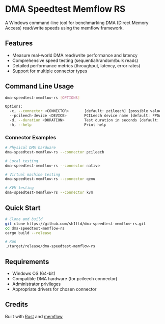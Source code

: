 # DMA Speedtest Memflow RS

A Windows command-line tool for benchmarking DMA (Direct Memory Access) read/write speeds using the memflow framework.

## Features

- Measure real-world DMA read/write performance and latency
- Comprehensive speed testing (sequential/random/bulk reads)
- Detailed performance metrics (throughput, latency, error rates)
- Support for multiple connector types

## Command Line Usage

```bash
dma-speedtest-memflow-rs [OPTIONS]

Options:
  -c, --connector <CONNECTOR>       [default: pcileech] [possible values: pcileech, native, qemu, kvm]
  --pcileech-device <DEVICE>        PCILeech device name [default: FPGA]
  -d, --duration <DURATION>         Test duration in seconds [default: 5]
  -h, --help                        Print help
```

### Connector Examples

```bash
# Physical DMA hardware
dma-speedtest-memflow-rs --connector pcileech

# Local testing
dma-speedtest-memflow-rs --connector native

# Virtual machine testing
dma-speedtest-memflow-rs --connector qemu

# KVM testing
dma-speedtest-memflow-rs --connector kvm
```

## Quick Start

```bash
# Clone and build
git clone https://github.com/sh1ftd/dma-speedtest-memflow-rs.git
cd dma-speedtest-memflow-rs
cargo build --release

# Run
./target/release/dma-speedtest-memflow-rs
```

## Requirements

- Windows OS (64-bit)
- Compatible DMA hardware (for pcileech connector)
- Administrator privileges
- Appropriate drivers for chosen connector

## Credits

Built with [Rust](https://www.rust-lang.org/) and [memflow](https://github.com/memflow/memflow)
